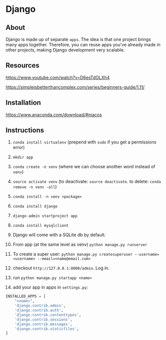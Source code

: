 # Django

## About

Django is made up of separate `apps`. The idea is that one project brings many apps together. Therefore, you can reuse apps you've already made in other projects, making Django development very scalable.

## Resources
https://www.youtube.com/watch?v=D6esTdOLXh4

https://simpleisbetterthancomplex.com/series/beginners-guide/1.11/


## Installation 

https://www.anaconda.com/download/#macos


## Instructions 

1. `conda install virtualenv` (prepend with `sudo` if you get a permissions error)

2. `mkdir app`

3. `conda create -n venv` (where we can choose another word instead of `venv`)

4. `source activate venv` (to deactivate: `source deactivate`. to delete: `conda remove -n venv -all`)

5. `conda install -n venv <package>`

6. `conda install django`

7. `django-admin startproject app`

8. `conda install mysqlclient`

9. Django will come with a SQLite db by default.  

10. From app (at the same level as venv) `python manage.py runserver`

11. To create a super user: `python manage.py createsuperuser --username=<username> --email=<name@email.com>`

12. checkout `http://127.0.0.1:8000/admin`. Log in.

13. run `python manage.py startapp <name>`

14. add your app in apps in `settings.py`:

```python
INSTALLED_APPS = [
    "<name>",
    'django.contrib.admin',
    'django.contrib.auth',
    'django.contrib.contenttypes',
    'django.contrib.sessions',
    'django.contrib.messages',
    'django.contrib.staticfiles',
]

```
